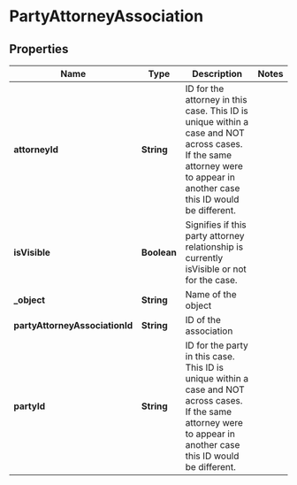 

# PartyAttorneyAssociation


## Properties

| Name | Type | Description | Notes |
|------------ | ------------- | ------------- | -------------|
|**attorneyId** | **String** | ID for the attorney in this case. This ID is unique within a case and NOT across cases. If the same attorney were to appear in another case this ID would be different. |  |
|**isVisible** | **Boolean** | Signifies if this party attorney relationship is currently isVisible or not for the case. |  |
|**_object** | **String** | Name of the object |  |
|**partyAttorneyAssociationId** | **String** | ID of the association |  |
|**partyId** | **String** | ID for the party in this case. This ID is unique within a case and NOT across cases. If the same attorney were to appear in another case this ID would be different. |  |



